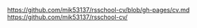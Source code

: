 https://github.com/mik53137/rsschool-cv/blob/gh-pages/cv.md  
https://github.com/mik53137/rsschool-cv/